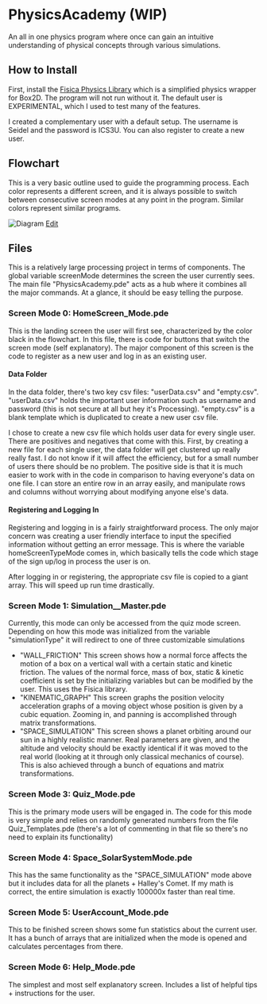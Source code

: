 # PhysicsAcademy (WIP)
An all in one physics program where once can gain an intuitive understanding of physical concepts through various simulations.

## How to Install
First, install the [Fisica Physics Library](http://www.ricardmarxer.com/fisica/) which is a simplified physics wrapper for Box2D. The program will not run without it. The default user is EXPERIMENTAL, which I used to test many of the features.

I created a complementary user with a default setup. The username is Seidel and the password is ICS3U. You can also register to create a new user.


## Flowchart
This is a very basic outline used to guide the programming process. Each color represents a different screen, and it is always possible to switch between consecutive screen modes at any point in the program. Similar colors represent similar programs.

![Diagram](https://github.com/QiLinXue/ICS3U/blob/master/Assignment%201/flowchart/PhysicsAcademy-Flowchart.png)
[Edit](https://www.draw.io/#HQiLinXue%2FICS3U%2Fmaster%2FAssignment%201%2Fflowchart%2FPhysicsAcademy-Flowchart.png "Click me to edit the flowchart")

## Files
This is a relatively large processing project in terms of components. The global variable screenMode determines the screen the user currently sees. The main file "PhysicsAcademy.pde" acts as a hub where it combines all the major commands. At a glance, it should be easy telling the purpose.

### Screen Mode 0: HomeScreen_Mode.pde
This is the landing screen the user will first see, characterized by the color black in the flowchart. In this file, there is code for buttons that switch the screen mode (self explanatory). The major component of this screen is the code to register as a new user and log in as an existing user.

#### Data Folder
In the data folder, there's two key csv files: "userData.csv" and "empty.csv". "userData.csv" holds the important user information such as username and password (this is not secure at all but hey it's Processing). "empty.csv" is a blank template which is duplicated to create a new user csv file.

I chose to create a new csv file which holds user data for every single user. There are positives and negatives that come with this. First, by creating a new file for each single user, the data folder will get clustered up really really fast. I do not know if it will affect the efficiency, but for a small number of users there should be no problem. The positive side is that it is much easier to work with in the code in comparison to having everyone's data on one file. I can store an entire row in an array easily, and manipulate rows and columns without worrying about modifying anyone else's data.

#### Registering and Logging In
Registering and logging in is a fairly straightforward process. The only major concern was creating a user friendly interface to input the specified information without getting an error message. This is where the variable homeScreenTypeMode comes in, which basically tells the code which stage of the sign up/log in process the user is on.

After logging in or registering, the appropriate csv file is copied to a giant array. This will speed up run time drastically.

### Screen Mode 1: Simulation__Master.pde
Currently, this mode can only be accessed from the quiz mode screen. Depending on how this mode was initialized from the variable "simulationType" it will redirect to one of three customizable simulations

* "WALL_FRICTION" This screen shows how a normal force affects the motion of a box on a vertical wall with a certain static and kinetic friction. The values of the normal force, mass of box, static & kinetic coefficient is set by the initializing variables but can be modified by the user. This uses the Fisica library.
* "KINEMATIC_GRAPH" This screen graphs the position velocity acceleration graphs of a moving object whose position is given by a cubic equation. Zooming in, and panning is accomplished through matrix transformations.
* "SPACE_SIMULATION" This screen shows a planet orbiting around our sun in a highly realistic manner. Real parameters are given, and the altitude and velocity should be exactly identical if it was moved to the real world (looking at it through only classical mechanics of course). This is also achieved through a bunch of equations and matrix transformations.

### Screen Mode 3: Quiz_Mode.pde
This is the primary mode users will be engaged in. The code for this mode is very simple and relies on randomly generated numbers from the file Quiz_Templates.pde (there's a lot of commenting in that file so there's no need to explain its functionality)

### Screen Mode 4: Space_SolarSystemMode.pde
This has the same functionality as the "SPACE_SIMULATION" mode above but it includes data for all the planets + Halley's Comet. If my math is correct, the entire simulation is exactly 100000x faster than real time.

### Screen Mode 5: UserAccount_Mode.pde
This to be finished screen shows some fun statistics about the current user. It has a bunch of arrays that are initialized when the mode is opened and calculates percentages from there.

### Screen Mode 6: Help_Mode.pde
The simplest and most self explanatory screen. Includes a list of helpful tips + instructions for the user.
